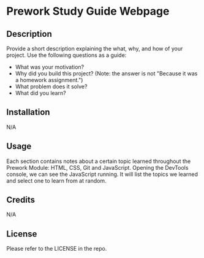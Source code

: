 # Prework Study Guide Webpage

## Description

Provide a short description explaining the what, why, and how of your project. Use the following questions as a guide:

- What was your motivation?
- Why did you build this project? (Note: the answer is not "Because it was a homework assignment.")
- What problem does it solve?
- What did you learn?

## Installation

N/A

## Usage

Each section contains notes about a certain topic learned throughout the Prework Module: HTML, CSS, Git and JavaScript. Opening the DevTools console, we can see the JavaScript running. It will list the topics we learned and select one to learn from at random.


## Credits

N/A

## License

Please refer to the LICENSE in the repo.